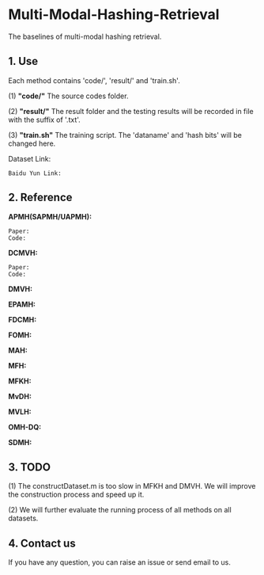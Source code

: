 # Multi-Modal-Hashing-Retrieval
The baselines of multi-modal hashing retrieval.

## 1. Use

Each method contains 'code/', 'result/' and 'train.sh'.

(1) **"code/"** The source codes folder.

(2) **"result/"** The result folder and the testing results will be recorded in file with the suffix of '.txt'.

(3) **"train.sh"** The training script. The 'dataname' and 'hash bits' will be changed here.

Dataset Link:

    Baidu Yun Link:
    
## 2. Reference

**APMH(SAPMH/UAPMH):**
    
    Paper: 
    Code: 

**DCMVH:**

    Paper: 
    Code: 

**DMVH:**

**EPAMH:**

**FDCMH:**

**FOMH:**

**MAH:**

**MFH:**

**MFKH:**

**MvDH:**

**MVLH:**

**OMH-DQ:**

**SDMH:**

## 3. TODO

(1) The constructDataset.m is too slow in MFKH and DMVH. We will improve the construction process and speed up it.

(2) We will further evaluate the running process of all methods on all datasets.

## 4. Contact us

If you have any question, you can raise an issue or send email to us.
